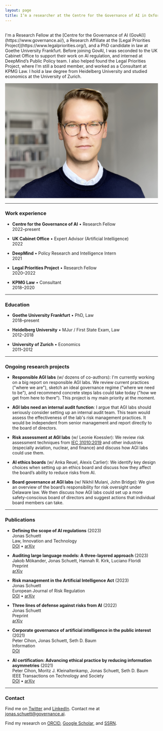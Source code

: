 ```yaml
---
layout: page
title: I’m a researcher at the Centre for the Governance of AI in Oxford. I try to reduce risks from AI by improving the corporate governance of leading AI companies.
---
```


 <br>
I'm a Research Fellow at the [Centre for the Governance of AI (GovAI)](https://www.governance.ai/), a Research Affiliate at the [Legal Priorities Project](https://www.legalpriorities.org/), and a PhD candidate in law at Goethe University Frankfurt. Before joining GovAI, I was seconded to the UK Cabinet Office to support their work on AI regulation, and interned at DeepMind’s Public Policy team. I also helped found the Legal Priorities Project, where I'm still a board member, and worked as a Consultant at KPMG Law. I hold a law degree from Heidelberg University and studied economics at the University of Zurich.

![Jonas Schuett](/jonasschuett.jpg "Jonas Schuett")

---

### Work experience
- **Centre for the Governance of AI** • Research Fellow <br>
2022–present

- **UK Cabinet Office** • Expert Advisor (Artificial Intelligence) <br>
2022

- **DeepMind** • Policy Research and Intelligence Intern <br>
2021

- **Legal Priorities Project** • Research Fellow <br>
2020–2022

- **KPMG Law** • Consultant <br>
2018–2020

---

### Education
- **Goethe University Frankfurt** • PhD, Law <br>
2018–present

- **Heidelberg University** • MJur / First State Exam, Law <br>
2012–2018

- **University of Zurich** • Economics <br>
2011–2012

---

### Ongoing research projects
- **Responsible AGI labs** (w/ dozens of co-authors): I'm currently working on a big report on responsible AGI labs. We review current practices ("where we are"), sketch an ideal governance regime ("where we need to be"), and recommend concrete steps labs could take today ("how we get from here to there"). This project is my main priority at the moment.

- **AGI labs need an internal audit function**: I argue that AGI labs should seriously consider setting up an internal audit team. This team would assess the effectiveness of the lab's risk management practices. It would be independent from senior management and report directly to the board of directors.

- **Risk assessment at AGI labs** (w/ Leonie Koessler): We review risk assessment techniques from [IEC 31010:2019](https://www.iso.org/standard/72140.html) and other industries (especially aviation, nuclear, and finance) and discuss how AGI labs could use them.

- **AI ethics boards** (w/ Anka Reuel, Alexis Carlier): We identify key design choices when setting up an ethics board and discuss how they affect the board’s ability to reduce risks from AI.

- **Board governance at AGI labs** (w/ Nikhil Mulani, John Bridge): We give an overview of the board’s responsibility for risk oversight under Delaware law. We then discuss how AGI labs could set up a more safety-conscious board of directors and suggest actions that individual board members can take.

---

### Publications

- **Defining the scope of AI regulations** (2023) <br>
Jonas Schuett <br>
Law, Innovation and Technology <br>
[DOI](https://doi.org/10.1080/17579961.2023.2184135) • [arXiv](https://arxiv.org/abs/1909.01095)

- **Auditing large language models: A three-layered approach** (2023) <br>
Jakob Mökander, Jonas Schuett, Hannah R. Kirk, Luciano Floridi <br>
Preprint <br>
[arXiv](https://arxiv.org/abs/2302.08500)

- **Risk management in the Artificial Intelligence Act** (2023) <br>
Jonas Schuett <br>
European Journal of Risk Regulation <br>
[DOI](https://doi.org/10.1017/err.2023.1) • [arXiv](https://arxiv.org/abs/2212.03109)

- **Three lines of defense against risks from AI** (2022) <br>
Jonas Schuett <br>
Preprint <br>
[arXiv](https://arxiv.org/abs/2212.08364)

- **Corporate governance of artificial intelligence in the public interest** (2021) <br>
Peter Cihon, Jonas Schuett, Seth D. Baum <br>
Information <br>
[DOI](https://doi.org/10.3390/info12070275)

- **AI certification: Advancing ethical practice by reducing information asymmetries** (2021) <br>
Peter Cihon, Moritz J. Kleinaltenkamp, Jonas Schuett, Seth D. Baum <br>
IEEE Transactions on Technology and Society <br>
[DOI](https://doi.org/10.1109/TTS.2021.3077595) • [arXiv](https://arxiv.org/abs/2105.10356)

---

### Contact
Find me on [Twitter](https://twitter.com/jonasschuett) and [LinkedIn](https://www.linkedin.com/in/jonasschuett). Contact me at [jonas.schuett@governance.ai](mailto:jonas.schuett@governance.ai).

Find my research on [ORCID](https://orcid.org/0000-0001-7154-5049), [Google Scholar](https://scholar.google.com/citations?user=iZXltDgAAAAJ&hl=en&oi=ao), and [SSRN](https://papers.ssrn.com/sol3/cf_dev/AbsByAuth.cfm?per_id=3705327).
